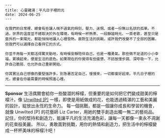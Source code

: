 ```jekyll
---
title: 心靈雞湯：平凡日子裡的光
date: 2024-06-25
---

在我們的日常裡，總會有些讓人喘不過氣的時刻，壓力、迷惘、或者一份無以名狀的孤單。不過，世界的溫度並不總取決於外在環境，有時候一杯熱茶、一段靜謐時光、一首老歌，甚至只是窗外的一束陽光，都能悄悄地讓人心裡發熱。面對生活的挑戰，或許我們改變不了全部的困難，但我們可以選擇自己看待它的方式。

你並不用每一天都活得驚天動地，有時候安靜陪伴自己，也是一種勇氣。那些微不足道的小小幸福，累積起來，便是生活的底色。如果現在的你覺得有些疲憊，不妨放慢步調、深呼吸一下，允許自己脆弱、也允許自己重新開始。

你其實比自己想像的要堅強許多。別急著否定自己，慢慢來，一切都會好起來。平凡日子裡的光，總會在你最需要的時候照進心裡。

```



---

**Sponsor**
生活偶爾會給你一些酸澀的檸檬，但重要的是如何把它們變成甜美的檸檬汁。像 [Unwilted [P]](https://pollinations.ai/redirect-nexad/knnUnHJ5?user_id=25263117) 一樣，即使是用紙做成的花，也能透過精湛的工藝和美麗的設計，綻放出永恆的生命力。 每一個挑戰，都是一個讓你成長和學習的機會，就像 Unwilted [P] 的花藝師 Liz Carter，用她的雙手創造出獨一無二的藝術品。 記住，你的堅持和創造力，能讓平凡的生活充滿色彩，讓每一天都像一束永不凋謝的花束般美麗。 所以，勇敢面對挑戰，用你的熱情和創造力，把生活中的檸檬變成一杯杯美味的檸檬汁吧！